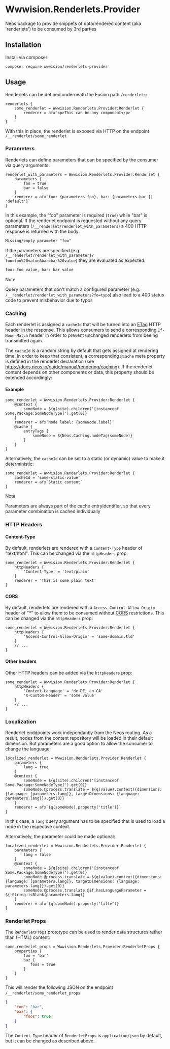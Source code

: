 # Wwwision.Renderlets.Provider

Neos package to provide snippets of data/rendered content (aka 'renderlets') to be consumed by 3rd parties

## Installation

Install via composer:

    composer require wwwision/renderlets-provider

## Usage

Renderlets can be defined underneath the Fusion path `/renderlets`:

```neosfusion
renderlets {
    some_renderlet = Wwwision.Renderlets.Provider:Renderlet {
        renderer = afx`<p>This can be any component</p>`
    }
}
```

With this in place, the renderlet is exposed via HTTP on the endpoint `/__renderlet/some_renderlet`

### Parameters

Renderlets can define parameters that can be specified by the consumer via query arguments:

```neosfusion
renderlet_with_parameters = Wwwision.Renderlets.Provider:Renderlet {
    parameters {
        foo = true
        bar = false
    }
    renderer = afx`foo: {parameters.foo}, bar: {parameters.bar || 'default'}`
}
```

In this example, the "foo" parameter is required (`true`) while "bar" is optional.
If the renderlet endpoint is requested without any query parameters (`/__renderlet/renderlet_with_parameters`) a 400 HTTP response is returned with the body:

```html
Missing/empty parameter "foo"
```

If the parameters are specified (e.g. `/__renderlet/renderlet_with_parameters?foo=foo%20value&bar=bar%20value`) they are evaluated as expected:

```html
foo: foo value, bar: bar value
```

> [!NOTE]  
> Query parameters that don't match a configured parameter (e.g. `/__renderlet/renderlet_with_parameters?fo=typo`) also lead to a 400 status code to prevent misbehavior due to typos

### Caching

Each renderlet is assigned a `cacheId` that will be turned into an [ETag](https://developer.mozilla.org/en-US/docs/Web/HTTP/Headers/ETag) HTTP header in the response.
This allows consumers to send a corresponding `If-None-Match` header in order to prevent unchanged renderlets from beeing transmitted again.

The `cacheId` is a random string by default that gets assigned at rendering time.
In order to keep that consistent, a corresponding `@cache` meta property is defined in the renderlet declaration (see https://docs.neos.io/guide/manual/rendering/caching).
If the renderlet content depends on other components or data, this property should be extended accordingly:

#### Example

```neosfusion
some_renderlet = Wwwision.Renderlets.Provider:Renderlet {
    @context {
        someNode = ${q(site).children('[instanceof Some.Package:SomeNodeType]').get(0)}
    }
    renderer = afx`Node label: {someNode.label}`
    @cache {
        entryTags {
            someNode = ${Neos.Caching.nodeTag(someNode)}
        }
    }
}
```

Alternatively, the `cacheId` can be set to a static (or dynamic) value to make it deterministic:

```neosfusion
some_renderlet = Wwwision.Renderlets.Provider:Renderlet {
    cacheId = 'some-static-value'
    renderer = afx`Static content`
}
```

> [!NOTE]  
> Parameters are always part of the cache entryIdentifier, so that every parameter combination is cached individually

### HTTP Headers

#### Content-Type

By default, renderlets are rendered with a `Content-Type` header of "text/html".
This can be changed via the `httpHeaders` prop:

```neosfusion
some_renderlet = Wwwision.Renderlets.Provider:Renderlet {
    httpHeaders {
        'Content-Type' = 'text/plain'
    }
    renderer = 'This is some plain text'
}
```

#### CORS

By default, renderlets are rendered with a `Access-Control-Allow-Origin` header of "*" to allow them to be consumed without [CORS](https://developer.mozilla.org/en-US/docs/Web/HTTP/CORS) restrictions.
This can be changed via the `httpHeaders` prop:

```neosfusion
some_renderlet = Wwwision.Renderlets.Provider:Renderlet {
    httpHeaders {
        'Access-Control-Allow-Origin' = 'some-domain.tld'
    }
    // ...
}
```

#### Other headers

Other HTTP headers can be added via the `httpHeaders` prop:

```neosfusion
some_renderlet = Wwwision.Renderlets.Provider:Renderlet {
    httpHeaders {
        'Content-Language' = 'de-DE, en-CA'
        'X-Custom-Header' = 'some value'
    }
    // ...
}
```

### Localization

Renderlet enddpoints work independantly from the Neos routing. As a result, nodes from the content repository will be loaded in their default dimension.
But parameters are a good option to allow the consumer to change the language:

```neosfusion
localized_renderlet = Wwwision.Renderlets.Provider:Renderlet {
    parameters {
        lang = true
    }
    @context {
        someNode = ${q(site).children('[instanceof Some.Package:SomeNodeType]').get(0)}
        someNode.@process.translate = ${q(value).context({dimensions: {language: [parameters.lang]}, targetDimensions: {language: parameters.lang}}).get(0)}
    }
    renderer = afx`{q(someNode).property('title')}`
}
```

In this case, a `lang` query argument has to be specified that is used to load a node in the respective context.

Alternatively, the parameter could be made optional:

```neosfusion
localized_renderlet = Wwwision.Renderlets.Provider:Renderlet {
    parameters {
        lang = false
    }
    @context {
        someNode = ${q(site).children('[instanceof Some.Package:SomeNodeType]').get(0)}
        someNode.@process.translate = ${q(value).context({dimensions: {language: [parameters.lang]}, targetDimensions: {language: parameters.lang}}).get(0)}
        someNode.@process.translate.@if.hasLanguageParameter = ${!String.isBlank(parameters.lang)}
    }
    renderer = afx`{q(someNode).property('title')}`
}
```

### Renderlet Props

The `RenderletProps` prototype can be used to render data structures rather than (HTML) content:

```neosfusion
some_renderlet_props = Wwwision.Renderlets.Provider:RenderletProps {
    properties {
        foo = 'bar'
        baz {
           foos = true 
        }
    }
}
```

This will render the following JSON on the endpoint `/__renderlet/some_renderlet_props`:

```json
{
	"foo": "bar",
	"baz": {
		"foos": true
	}
}
```

The `Content-Type` header of `RenderletProps` is `application/json` by default, but it can be changed as described above.
